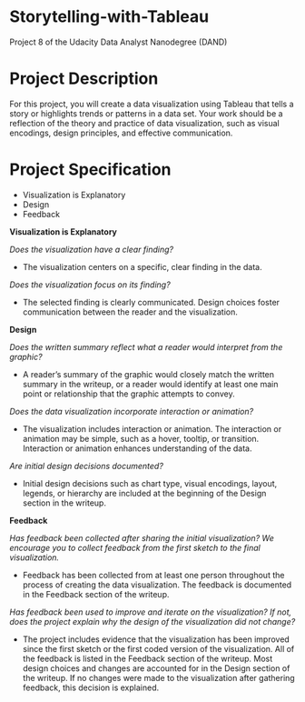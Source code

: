 # Storytelling-with-Tableau
Project 8 of the Udacity Data Analyst Nanodegree (DAND)

# Project Description
For this project, you will create a data visualization using Tableau that tells a story or highlights trends or patterns in a data set. Your work should be a reflection of the theory and practice of data visualization, such as visual encodings, design principles, and effective communication.

# Project Specification
- Visualization is Explanatory
- Design
- Feedback

**Visualization is Explanatory**

*Does the visualization have a clear finding?*
- The visualization centers on a specific, clear finding in the data.

*Does the visualization focus on its finding?*
- The selected finding is clearly communicated. Design choices foster communication between the reader and the visualization.


**Design**

*Does the written summary reflect what a reader would interpret from the graphic?*
- A reader’s summary of the graphic would closely match the written summary in the writeup, or a reader would identify at least one main point or relationship that the graphic attempts to convey.

*Does the data visualization incorporate interaction or animation?*
- The visualization includes interaction or animation. The interaction or animation may be simple, such as a hover, tooltip, or transition. Interaction or animation enhances understanding of the data.

*Are initial design decisions documented?*
- Initial design decisions such as chart type, visual encodings, layout, legends, or hierarchy are included at the beginning of the Design section in the writeup.


**Feedback**

*Has feedback been collected after sharing the initial visualization? We encourage you to collect feedback from the first sketch to the final visualization.*
- Feedback has been collected from at least one person throughout the process of creating the data visualization. The feedback is documented in the Feedback section of the writeup.

*Has feedback been used to improve and iterate on the visualization? If not, does the project explain why the design of the visualization did not change?*
- The project includes evidence that the visualization has been improved since the first sketch or the first coded version of the visualization. All of the feedback is listed in the Feedback section of the writeup. Most design choices and changes are accounted for in the Design section of the writeup. If no changes were made to the visualization after gathering feedback, this decision is explained.
